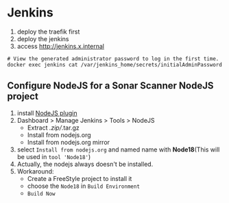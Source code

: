 # Jenkins

1. deploy the traefik first
2. deploy the jenkins
3. access http://jenkins.x.internal

```shell
# View the generated administrator password to log in the first time.
docker exec jenkins cat /var/jenkins_home/secrets/initialAdminPassword
```

## Configure NodeJS for a Sonar Scanner NodeJS project

1. install [NodeJS plugin](https://plugins.jenkins.io/nodejs/)
2. Dashboard > Manage Jenkins > Tools > NodeJS
    - Extract *.zip/*.tar.gz
    - Install from nodejs.org
    - Install from nodejs.org mirror
3. select `Install from nodejs.org` and named name with **Node18**(This will be used in `tool 'Node18'`)
4. Actually, the nodejs always doesn't be installed.
5. Workaround:
    - Create a FreeStyle project to install it
    - choose the `Node18` in `Build Environment`
    - `Build Now`
